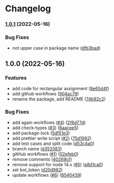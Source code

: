 # Changelog

### [1.0.1](https://github.com/jobo322/linearSumAssignment/compare/v1.0.0...v1.0.1) (2022-05-16)


### Bug Fixes

* not upper case in package name ([dfb3bad](https://github.com/jobo322/linearSumAssignment/commit/dfb3bad83fd9d84a468cabd44a206cb939ad1fc3))

## 1.0.0 (2022-05-16)


### Features

* add code for rectangular assignment ([8e65d4f](https://github.com/jobo322/linearSumAssignment/commit/8e65d4f9bdbea9dcc5aeb7e0c3bb080dc4c91d10))
* add github workflows ([904ac79](https://github.com/jobo322/linearSumAssignment/commit/904ac791cea2487f3a0d30f4631a8ad89183de23))
* rename the package, add README ([74b92c2](https://github.com/jobo322/linearSumAssignment/commit/74b92c288f13d525fcd25ee7cbf51ccdea1805e3))


### Bug Fixes

* add again workflows ([#4](https://github.com/jobo322/linearSumAssignment/issues/4)) ([2f8d77d](https://github.com/jobo322/linearSumAssignment/commit/2f8d77d5f5b733d5d8ec9862787462b18535dcec))
* add check-types ([#3](https://github.com/jobo322/linearSumAssignment/issues/3)) ([6aacee5](https://github.com/jobo322/linearSumAssignment/commit/6aacee560819594e3719574db9026d36c29b7358))
* add package-lock ([5df51e3](https://github.com/jobo322/linearSumAssignment/commit/5df51e340625aebb110fafc72fea3ad69a63e02c))
* add prettier write script ([#2](https://github.com/jobo322/linearSumAssignment/issues/2)) ([75d1992](https://github.com/jobo322/linearSumAssignment/commit/75d19924283dd6eaa5807e110c70682c32ce8958))
* add test cases and split code ([d53c4a0](https://github.com/jobo322/linearSumAssignment/commit/d53c4a0ca54609bb654681b8dd06c9e5e768d7e7))
* branch name ([d353383](https://github.com/jobo322/linearSumAssignment/commit/d3533838153d1cf0c5df1fd637792e349a4ed396))
* gitHub workflows ([#1](https://github.com/jobo322/linearSumAssignment/issues/1)) ([02efeb0](https://github.com/jobo322/linearSumAssignment/commit/02efeb0108f773e242290f354c89707aa5787dcf))
* remove comments ([40269cf](https://github.com/jobo322/linearSumAssignment/commit/40269cf7f630ca97f7de123ea5956df95945bfc9))
* remove support for node 14.x ([#5](https://github.com/jobo322/linearSumAssignment/issues/5)) ([a8d1ca0](https://github.com/jobo322/linearSumAssignment/commit/a8d1ca098fd4dd8d84f880c953cc013d7ab3c7de))
* set bot_token ([d20d982](https://github.com/jobo322/linearSumAssignment/commit/d20d982d31dd56281e00737da896d608967b90b2))
* update workflows ([#6](https://github.com/jobo322/linearSumAssignment/issues/6)) ([8540439](https://github.com/jobo322/linearSumAssignment/commit/854043927e593f48876462c46e63e48395eced6f))
